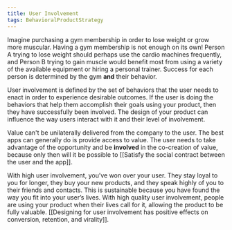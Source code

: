 ```yaml
---
title: User Involvement
tags: BehavioralProductStrategy
---
```

Imagine purchasing a gym membership in order to lose weight or grow more muscular. Having a gym membership is not enough on its own! Person A trying to lose weight should perhaps use the cardio machines frequently, and Person B trying to gain muscle would benefit most from using a variety of the available equipment or hiring a personal trainer. Success for each person is determined by the gym **and** their behavior.

User involvement is defined by the set of behaviors that the user needs to enact in order to experience desirable outcomes. If the user is doing the behaviors that help them accomplish their goals using your product, then they have successfully been involved. The design of your product can influence the way users interact with it and their level of involvement.

Value can't be unilaterally delivered from the company to the user. The best apps can generally do is provide access to value. The user needs to take advantage of the opportunity and be **involved** in the co-creation of value, because only then will it be possible to [[Satisfy the social contract between the user and the app]].

With high user involvement, you’ve won over your user. They stay loyal to you for longer, they buy your new products, and they speak highly of you to their friends and contacts. This is sustainable because you have found the way you fit into your user’s lives. With high quality user involvement, people are using your product when their lives call for it, allowing the product to be fully valuable. [[Designing for user involvement has positive effects on conversion, retention, and virality]].
